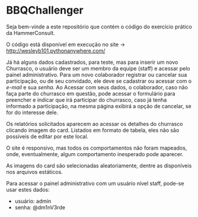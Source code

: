 # BBQChallenger

Seja bem-vinde a este repositório que contém o código do exercício prático da HammerConsult.

O código está disponível em execução no site -> http://wesleyb101.pythonanywhere.com/

Já há alguns dados cadastrados, para teste, mas para inserir um novo Churrasco, o usuário deve ser um membro da equipe (staff) e acessar pelo painel administrativo. Para um novo colaborador registrar ou cancelar sua participação, ou de seu convidado, ele deve se cadastrar ou acessar com o _e-mail_ e sua _senha_.
Ao Acessar com seus dados, o colaborador, caso não faça parte do churrasco em questão, pode acessar o formulário para preencher e indicar que irá participar do churrasco, caso já tenha informado a participação, na mesma página exibirá a opção de cancelar, se for do interesse dele.

Os relatórios solicitados aparecem ao acessar os detalhes do churrasco clicando imagem do card. Listados em formato de tabela, eles não são possíveis de editar por este local.

O site é responsivo, mas todos os comportamentos não foram mapeados, onde, eventualmente, algum comportamento inesperado pode aparecer.

As imagens do card são selecionadas aleatoriamente, dentre as disponíveis nos arquivos estáticos.

Para acessar o painel administrativo com um usuário nível staff, pode-se usar estes dados:
- usuário: admin
- senha: @dm1nV3rde
